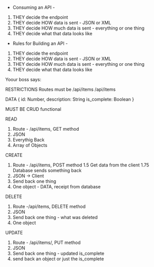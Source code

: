 - Consuming an API -
1. THEY decide the endpoint
2. THEY decide HOW data is sent - JSON or XML
3. THEY decide HOW much data is sent - everything or one thing
2. THEY decide what that data looks like

 - Rules for Building an API -
1. THEY decide the endpoint
2. THEY decide HOW data is sent - JSON or XML
3. THEY decide HOW much data is sent - everything or one thing
2. THEY decide what that data looks like


Yoour boss says:

RESTRICTIONS
Routes must be
/api/items
/api/items<unique identifer>

DATA {
    id: Number,
    description: String
    is_complete: Boolean
}

MUST BE CRUD functional

READ
1. Route - /api/items, GET method
2. JSON
3. Everythig Back
4. Array of Objects


CREATE
1. Route - /api/items, POST method
1.5 Get data from the client
1.75 Database sends something back
2. JSON -> Client
3. Send back one thing 
4. One object - DATA, receipt from database

DELETE 
1. Route -/api/items<unique>, DELETE method
2. JSON
3. Send back one thing - what was deleted
4. One object

UPDATE
1. Route - /api/items/<unique>, PUT method
2. JSON
3. Send back one thing - updated is_complete
4. send back an object or just the is_complete
